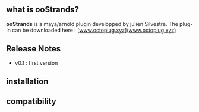 
## what is ooStrands?
**ooStrands** is a maya/arnold plugin developped by julien Silvestre. The plug-in can be downloaded here : [www.octoplug.xyz](www.octoplug.xyz)

## Release Notes
- v0.1 : first version


## installation

## compatibility
